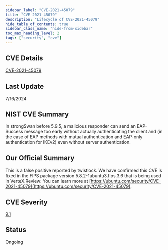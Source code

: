 ```yaml
---
sidebar_label: "CVE-2021-45079"
title: "CVE-2021-45079"
description: "Lifecycle of CVE-2021-45079"
hide_table_of_contents: true
sidebar_class_name: "hide-from-sidebar"
toc_max_heading_level: 2
tags: ["security", "cve"]
---
```


## CVE Details

[CVE-2021-45079](https://nvd.nist.gov/vuln/detail/CVE-2021-45079)

## Last Update

7/16/2024

## NIST CVE Summary

In strongSwan before 5.9.5, a malicious responder can send an EAP-Success message too early without actually authenticating the client and (in the case of EAP methods with mutual authentication and EAP-only authentication for IKEv2) even without server authentication.

## Our Official Summary

This is a false positive reported by twistlock. We have confirmed this CVE is fixed in the FIPS package version 5.8.2-1ubuntu3.fips.3.6 that is being used in VerteX.Review: You can learn more at [https://ubuntu.com/security/CVE-2021-45079](https://ubuntu.com/security/CVE-2021-45079).

## CVE Severity

[9.1](https://nvd.nist.gov/vuln/detail/CVE-2021-45079)

## Status

Ongoing
